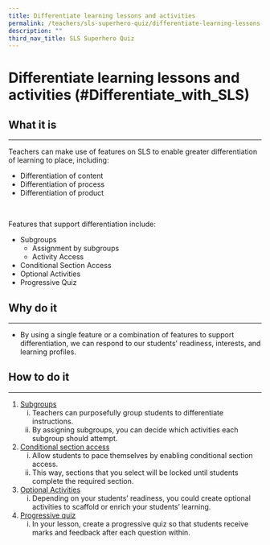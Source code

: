 ```yaml
---
title: Differentiate learning lessons and activities
permalink: /teachers/sls-superhero-quiz/differentiate-learning-lessons-and-activities/
description: ""
third_nav_title: SLS Superhero Quiz
---
```

<h1 class="page-title">Differentiate learning lessons and activities (#Differentiate_with_SLS)</h1>
  <h2>What it is</h2>
  <hr>
  <p>Teachers can make use of features on SLS to enable greater differentiation of learning to place, including:</p>
  <ul>
    <li>Differentiation of content</li>
    <li>Differentiation of process</li>
    <li>Differentiation of product</li>
  </ul>
  <br>
  <p>Features that support differentiation include:</p>
<ul>
    <li>Subgroups<ul>
            <li>Assignment by subgroups</li>
            <li>Activity Access</li>
        </ul>
    </li>
    <li>Conditional Section Access</li>
    <li>Optional Activities</li>
    <li>Progressive Quiz</li>
</ul>
  
  <h2>Why do it</h2>
  <hr>
  <ul>
    <li>By using a single feature or a combination of features to support differentiation, we can respond to our students’ readiness, interests, and learning profiles.</li>
  </ul>
  
  <h2>How to do it</h2>
  <hr><ol>
    <li><a target="_blank" href="/teacher-user-guide/differentiate/create-subgroups/">Subgroups</a>
        <ol style="list-style-type: lower-roman;">
            <li>Teachers can purposefully group students to differentiate instructions.</li>
            <li>By assigning subgroups, you can decide which activities each subgroup should attempt.</li>
        </ol>
    </li>
    <li><a target="_blank" href="/teacher-user-guide/differentiate/add-section-prerequisites/">Conditional section access</a>
        <ol style="list-style-type: lower-roman;">
            <li>Allow students to pace themselves by enabling conditional section access.</li>
            <li>This way, sections that you select will be locked until students complete the required section.</li>
        </ol>
    </li>
    <li><a target="_blank" href="/teacher-user-guide/personalise/set-optional-activities-and-quizzes/">Optional Activities</a>
        <ol style="list-style-type: lower-roman;">
            <li>Depending on your students’ readiness, you could create optional activities to scaffold or enrich your students’ learning.</li>
        </ol>
    </li>
    <li><a target="_blank" href="/teacher-user-guide/assess/create-quizzes/">Progressive quiz</a>
        <ol style="list-style-type: lower-roman;">
            <li>In your lesson, create a progressive quiz so that students receive marks and feedback after each question within.</li>
        </ol>
    </li>
</ol>